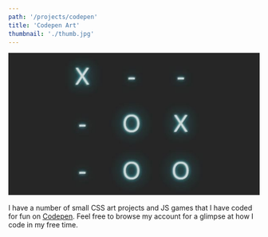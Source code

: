 ```yaml
---
path: '/projects/codepen'
title: 'Codepen Art'
thumbnail: './thumb.jpg'
---
```


![Codepen](thumb.jpg)

I have a number of small CSS art projects and JS games that I have coded for fun on [Codepen](https://codepen.io/EricSSartorius). Feel free to browse my account for a glimpse at how I code in my free time.